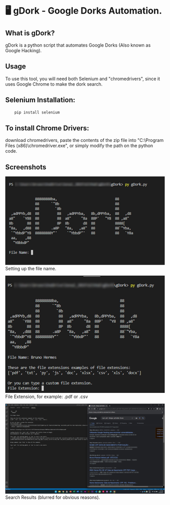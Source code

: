 # :desktop_computer: gDork - Google Dorks Automation.

## What is gDork?
gDork is a python script that automates Google Dorks (Also known as Google Hacking).

## Usage

To use this tool, you will need both Selenium and "chromedrivers", since it uses Google Chrome to make the dork search.

## Selenium Installation:
```bash
    pip install selenium
```
## To install Chrome Drivers: 
download chromedrivers, paste the contents of the zip file into "C:\Program Files (x86)\chromedriver.exe", or simply modify the path on the python code.

## Screenshots

![File Name](Screenshots/1.jpg)
Setting up the file name.<br />

![File Extension](Screenshots/2.jpg)<br />
File Extension, for example: .pdf or .csv<br />


![Results](Screenshots/3.jpg)<br />
Search Results (blurred for obvious reasons).<br />